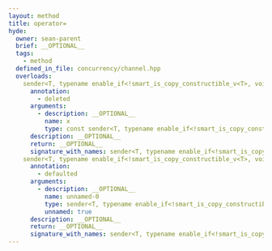 ```yaml
---
layout: method
title: operator=
hyde:
  owner: sean-parent
  brief: __OPTIONAL__
  tags:
    - method
  defined_in_file: concurrency/channel.hpp
  overloads:
    sender<T, typename enable_if<!smart_is_copy_constructible_v<T>, void>::type> & operator=(const sender<T, typename enable_if<!smart_is_copy_constructible_v<T>, void>::type> &):
      annotation:
        - deleted
      arguments:
        - description: __OPTIONAL__
          name: x
          type: const sender<T, typename enable_if<!smart_is_copy_constructible_v<T>, void>::type> &
      description: __OPTIONAL__
      return: __OPTIONAL__
      signature_with_names: sender<T, typename enable_if<!smart_is_copy_constructible_v<T>, void>::type> & operator=(const sender<T, typename enable_if<!smart_is_copy_constructible_v<T>, void>::type> & x)
    sender<T, typename enable_if<!smart_is_copy_constructible_v<T>, void>::type> & operator=(sender<T, typename enable_if<!smart_is_copy_constructible_v<T>, void>::type> &&):
      annotation:
        - defaulted
      arguments:
        - description: __OPTIONAL__
          name: unnamed-0
          type: sender<T, typename enable_if<!smart_is_copy_constructible_v<T>, void>::type> &&
          unnamed: true
      description: __OPTIONAL__
      return: __OPTIONAL__
      signature_with_names: sender<T, typename enable_if<!smart_is_copy_constructible_v<T>, void>::type> & operator=(sender<T, typename enable_if<!smart_is_copy_constructible_v<T>, void>::type> &&)
---
```

